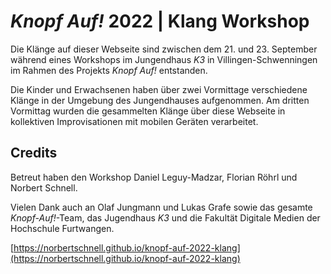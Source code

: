 # *Knopf Auf!* 2022 | Klang Workshop
Die Klänge auf dieser Webseite sind zwischen dem 21. und 23. September während eines Workshops im Jungendhaus *K3* in Villingen-Schwenningen im Rahmen des Projekts *Knopf Auf!* entstanden.

Die Kinder und Erwachsenen haben über zwei Vormittage verschiedene Klänge in der Umgebung des Jungendhauses aufgenommen.
Am dritten Vormittag wurden die gesammelten Klänge über diese Webseite in kollektiven Improvisationen mit mobilen Geräten verarbeitet.

## Credits

Betreut haben den Workshop Daniel Leguy-Madzar, Florian Röhrl und Norbert Schnell.

Vielen Dank auch an Olaf Jungmann und Lukas Grafe sowie das gesamte *Knopf-Auf!*-Team, das Jugendhaus *K3* und die Fakultät Digitale Medien der Hochschule Furtwangen.

[https://norbertschnell.github.io/knopf-auf-2022-klang](https://norbertschnell.github.io/knopf-auf-2022-klang)
